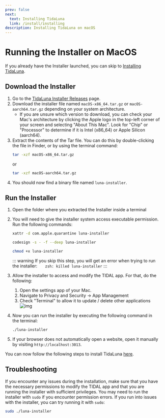 ```yaml
---
prev: false
next:
  text: Installing TidaLuna
  link: /install/installing
description: Installing TidaLuna on macOS
---
```


# Running the Installer on MacOS

If you already have the Installer launched, you can skip to [Installing TidaLuna](/install/installing).

## Download the Installer

1. Go to the [TidaLuna Installer Releases](https://github.com/jxnxsdev/TidaLuna-Installer/releases/latest) page.
2. Download the installer file named `macOS-x86_64.tar.gz` or `macOS-aarch64.tar.gz` depending on your system architecture.
   - If you are unsure which version to download, you can check your Mac's architecture by clicking the Apple logo in the top-left corner of your screen and selecting "About This Mac". Look for "Chip" or "Processor" to determine if it is Intel (x86_64) or Apple Silicon (aarch64).
3. Extract the contents of the Tar file. You can do this by double-clicking the file in Finder, or by using the terminal command:
   ```bash
   tar -xzf macOS-x86_64.tar.gz
   ```
   or
   ```bash
   tar -xzf macOS-aarch64.tar.gz
   ```
4. You should now find a binary file named `luna-installer`.

## Run the Installer

1. Open the folder where you extracted the Installer inside a terminal
2. You will need to give the installer system access executable permission. Run the following commands:

   ```bash
   xattr -d com.apple.quarantine luna-installer
   ```

   ```bash
   codesign -s - -f --deep luna-installer
   ```

   ```bash
   chmod +x luna-installer
   ```

   ::: warning
   If you skip this step, you will get an error when trying to run the installer:
   `   zsh: killed luna-installer`
   :::

3. Allow the installer to access and modify the TIDAL app. For that, do the following:
   1. Open the settings app of your Mac.
   2. Navigate to Privacy and Security -> App Management
   3. Check "Terminal" to allow it to update / delete other applications
      ![img](/assets/images/mac-perms.png)
4. Now you can run the installer by executing the following command in the terminal:

   ```bash
   ./luna-installer
   ```

5. If your browser does not automatically open a website, open it manually by visiting `http://localhost:3013`.

You can now follow the following steps to install TidaLuna [here](/install/installing).

## Troubleshooting

If you encounter any issues during the installation, make sure that you have the necessary permissions to modify the TIDAL app and that you are running the installer with sufficient privileges. You may need to run the installer with `sudo` if you encounter permission errors.
If you run into issues with the installer, you can try running it with `sudo`:

```bash
sudo ./luna-installer
```
